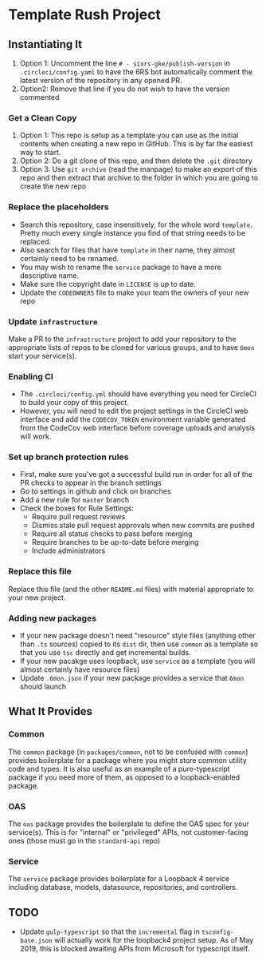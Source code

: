 # Template Rush Project

## Instantiating It
1. Option 1: Uncomment the line `# - sixrs-gke/publish-version` in `.circleci/config.yaml` to have the 6RS bot automatically
   comment the latest version of the repository in any opened PR.
2. Option2: Remove that line if you do not wish to have the version commented

### Get a Clean Copy

1. Option 1: This repo is setup as a template you can use as the initial contents
   when creating a new repo in GitHub. This is by far the easiest way to start.
2. Option 2: Do a git clone of this repo, and then delete the `.git` directory
3. Option 3: Use `git archive` (read the manpage) to make an export of this repo
   and then extract that archive to the folder in which you are going to create
   the new repo

### Replace the placeholders

- Search this repository, case insensitively, for the whole word `template`.
  Pretty much every single instance you find of that string needs to be
  replaced.
- Also search for files that have `template` in their name, they almost
  certainly need to be renamed.
- You may wish to rename the `service` package to have a more descriptive name.
- Make sure the copyright date in `LICENSE` is up to date.
- Update the `CODEOWNERS` file to make your team the owners of your new repo

### Update `infrastructure`

Make a PR to the `infrastructure` project to add your repository to the
appropriate lists of repos to be cloned for various groups, and to have `6mon`
start your service(s).

### Enabling CI

- The `.circleci/config.yml` should have everything you need for CircleCI to
  build your copy of this project.
- However, you will need to edit the project settings in the CircleCI web
  interface and add the `CODECOV_TOKEN` environment variable generated from the
  CodeCov web interface before coverage uploads and analysis will work.

### Set up branch protection rules

- First, make sure you've got a successful build run in order for all of the
  PR checks to appear in the branch settings
- Go to settings in github and click on branches
- Add a new rule for `master` branch
- Check the boxes for Rule Settings:
  - Require pull request reviews
  - Dismiss stale pull request approvals when new commits are pushed
  - Require all status checks to pass before merging
  - Require branches to be up-to-date before merging
  - Include administrators

### Replace this file

Replace this file (and the other `README.md` files) with material appropriate to
your new project.

### Adding new packages

- If your new package doesn't need "resource" style files (anything other
  than `.ts` sources) copied to its `dist` dir, then use `common` as a
  template so that you use `tsc` directly and get incremental builds.
- If your new pacakge uses loopback, use `service` as a template (you will
  almost certainly have resource files)
- Update `.6mon.json` if your new package provides a service that `6mon` should
  launch

## What It Provides

### Common

The `common` package (in `packages/common`, not to be confused with `common`)
provides boilerplate for a package where you might store common utility code
and types. It is also useful as an example of a pure-typescript package if you
need more of them, as opposed to a loopback-enabled package.

### OAS

The `oas` package provides the boilerplate to define the OAS spec for your
service(s). This is for "internal" or "privileged" APIs, not customer-facing
ones (those must go in the `standard-api` repo)

### Service

The `service` package provides boilerplate for a Loopback 4 service including
database, models, datasource, repositories, and controllers.

## TODO

- Update `gulp-typescript` so that the `incremental` flag in
  `tsconfig-base.json` will actually work for the loopback4 project setup.
  As of May 2019, this is blocked awaiting APIs from Microsoft for
  typescript itself.
